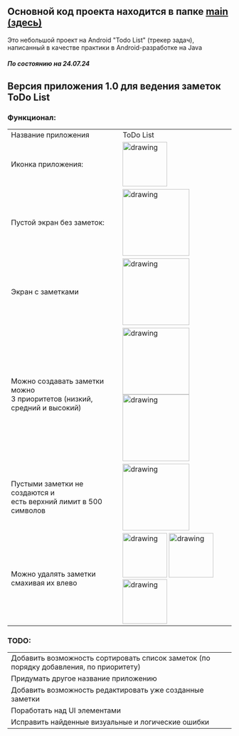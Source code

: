 ## Основной код проекта находится в папке <a href="https://github.com/ArzimanOff/TodoList/tree/master/app/src/main">main (здесь)</a> 

Это небольшой проект на Android "Todo List" (трекер задач), написанный в качестве практики в Android-разработке на Java

<h5>По состоянию на 24.07.24</h5>
<h2>Версия приложения 1.0 для ведения заметок ToDo List</h2>


<h3>Функционал:</h3>

| | |
|--------|--------|
|Название приложения| ToDo List|
|Иконка приложения: |<img src="https://github.com/user-attachments/assets/87d9d237-969a-439c-8b59-13b55de10fa2" alt="drawing" width="100"/>|
|Пустой экран без заметок: |<img src="https://github.com/user-attachments/assets/51d05402-9dca-4256-940f-41541e3a0b22" alt="drawing" width="150"/>|
|Экран с заметками|<img src="https://github.com/user-attachments/assets/a191bb1e-2678-42c8-8a7b-1673e0394b2d" alt="drawing" width="150"/>|
| Можно создавать заметки можно <br> 3 приоритетов (низкий, средний и высокий)| <img src="https://github.com/user-attachments/assets/33436baf-c7b4-48d3-8cfe-da1d80d6793f" alt="drawing" width="150"/> <img src="https://github.com/user-attachments/assets/1da5223f-a677-4bc5-a8ae-a2442263ea0b" alt="drawing" width="150"/>|
|Пустыми заметки не создаются и <br> есть верхний лимит в 500 символов|<img src="https://github.com/user-attachments/assets/d56f9810-dbf1-416e-b8b6-00f87f78b945" alt="drawing" width="150"/>|
|Можно удалять заметки <br> смахивая их влево| <img src="https://github.com/user-attachments/assets/bcf08184-2a87-4e9b-a9f6-b713dcfe736e" alt="drawing" width="100"/> <img src="https://github.com/user-attachments/assets/ca7a886d-3b8f-4eca-9433-ed4768682e83" alt="drawing" width="100"/> <img src="https://github.com/user-attachments/assets/dc18bf10-fc0a-4784-a07b-0f74903e0b2e" alt="drawing" width="100"/>|

<h3>TODO:</h3>

| | 
|--------|
|Добавить возможность сортировать список заметок (по порядку добавления, по приоритету)|
|Придумать другое название приложению|
|Добавить возможность редактировать уже созданные заметки|
|Поработать над UI элементами|
|Исправить найденные визуальные и логические ошибки|
